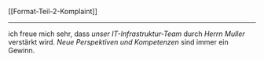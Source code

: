 [[Format-Teil-2-Komplaint]]

---

ich freue mich sehr, dass *unser IT-Infrastruktur-Team* durch *Herrn Muller* verstärkt wird. *Neue Perspektiven und Kompetenzen* sind immer ein Gewinn.

